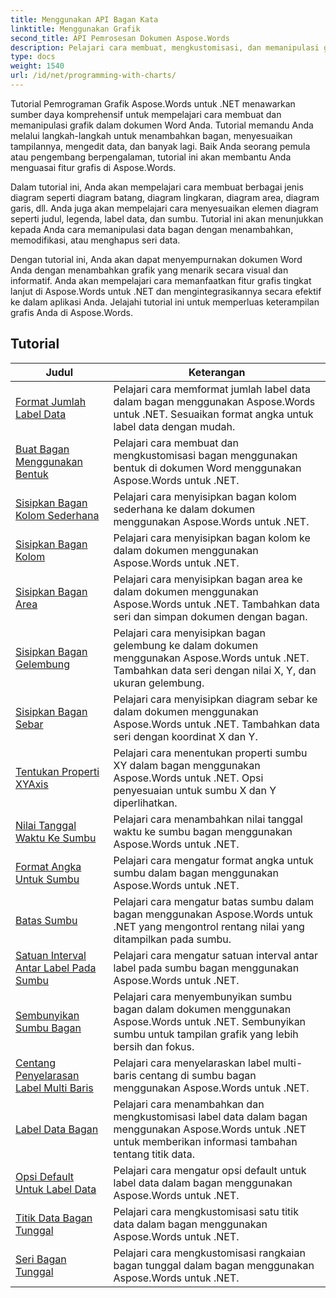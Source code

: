 ```yaml
---
title: Menggunakan API Bagan Kata
linktitle: Menggunakan Grafik
second_title: API Pemrosesan Dokumen Aspose.Words
description: Pelajari cara membuat, mengkustomisasi, dan memanipulasi grafik dalam dokumen Word menggunakan Aspose.Words untuk .NET. Tutorial memberikan penjelasan langkah demi langkah dan kode sumber C# untuk membantu Anda menambahkan grafik.
type: docs
weight: 1540
url: /id/net/programming-with-charts/
---
```

Tutorial Pemrograman Grafik Aspose.Words untuk .NET menawarkan sumber daya komprehensif untuk mempelajari cara membuat dan memanipulasi grafik dalam dokumen Word Anda. Tutorial memandu Anda melalui langkah-langkah untuk menambahkan bagan, menyesuaikan tampilannya, mengedit data, dan banyak lagi. Baik Anda seorang pemula atau pengembang berpengalaman, tutorial ini akan membantu Anda menguasai fitur grafis di Aspose.Words.

Dalam tutorial ini, Anda akan mempelajari cara membuat berbagai jenis diagram seperti diagram batang, diagram lingkaran, diagram area, diagram garis, dll. Anda juga akan mempelajari cara menyesuaikan elemen diagram seperti judul, legenda, label data, dan sumbu. Tutorial ini akan menunjukkan kepada Anda cara memanipulasi data bagan dengan menambahkan, memodifikasi, atau menghapus seri data.

Dengan tutorial ini, Anda akan dapat menyempurnakan dokumen Word Anda dengan menambahkan grafik yang menarik secara visual dan informatif. Anda akan mempelajari cara memanfaatkan fitur grafis tingkat lanjut di Aspose.Words untuk .NET dan mengintegrasikannya secara efektif ke dalam aplikasi Anda. Jelajahi tutorial ini untuk memperluas keterampilan grafis Anda di Aspose.Words.

 ## Tutorial
| Judul | Keterangan |
| --- | --- |
| [Format Jumlah Label Data](./format-number-of-data-label/) | Pelajari cara memformat jumlah label data dalam bagan menggunakan Aspose.Words untuk .NET. Sesuaikan format angka untuk label data dengan mudah. |
| [Buat Bagan Menggunakan Bentuk](./create-chart-using-shape/) | Pelajari cara membuat dan mengkustomisasi bagan menggunakan bentuk di dokumen Word menggunakan Aspose.Words untuk .NET. |
| [Sisipkan Bagan Kolom Sederhana](./insert-simple-column-chart/) | Pelajari cara menyisipkan bagan kolom sederhana ke dalam dokumen menggunakan Aspose.Words untuk .NET. |
| [Sisipkan Bagan Kolom](./insert-column-chart/) | Pelajari cara menyisipkan bagan kolom ke dalam dokumen menggunakan Aspose.Words untuk .NET. |
| [Sisipkan Bagan Area](./insert-area-chart/) | Pelajari cara menyisipkan bagan area ke dalam dokumen menggunakan Aspose.Words untuk .NET. Tambahkan data seri dan simpan dokumen dengan bagan. |
| [Sisipkan Bagan Gelembung](./insert-bubble-chart/) | Pelajari cara menyisipkan bagan gelembung ke dalam dokumen menggunakan Aspose.Words untuk .NET. Tambahkan data seri dengan nilai X, Y, dan ukuran gelembung. |
| [Sisipkan Bagan Sebar](./insert-scatter-chart/) | Pelajari cara menyisipkan diagram sebar ke dalam dokumen menggunakan Aspose.Words untuk .NET. Tambahkan data seri dengan koordinat X dan Y. |
| [Tentukan Properti XYAxis](./define-xyaxis-properties/) | Pelajari cara menentukan properti sumbu XY dalam bagan menggunakan Aspose.Words untuk .NET. Opsi penyesuaian untuk sumbu X dan Y diperlihatkan. |
| [Nilai Tanggal Waktu Ke Sumbu](./date-time-values-to-axis/) | Pelajari cara menambahkan nilai tanggal waktu ke sumbu bagan menggunakan Aspose.Words untuk .NET. |
| [Format Angka Untuk Sumbu](./number-format-for-axis/) | Pelajari cara mengatur format angka untuk sumbu dalam bagan menggunakan Aspose.Words untuk .NET. |
| [Batas Sumbu](./bounds-of-axis/) | Pelajari cara mengatur batas sumbu dalam bagan menggunakan Aspose.Words untuk .NET yang mengontrol rentang nilai yang ditampilkan pada sumbu. |
| [Satuan Interval Antar Label Pada Sumbu](./interval-unit-between-labels-on-axis/) | Pelajari cara mengatur satuan interval antar label pada sumbu bagan menggunakan Aspose.Words untuk .NET. |
| [Sembunyikan Sumbu Bagan](./hide-chart-axis/) | Pelajari cara menyembunyikan sumbu bagan dalam dokumen menggunakan Aspose.Words untuk .NET. Sembunyikan sumbu untuk tampilan grafik yang lebih bersih dan fokus. |
| [Centang Penyelarasan Label Multi Baris](./tick-multi-line-label-alignment/) | Pelajari cara menyelaraskan label multi-baris centang di sumbu bagan menggunakan Aspose.Words untuk .NET. |
| [Label Data Bagan](./chart-data-label/) | Pelajari cara menambahkan dan mengkustomisasi label data dalam bagan menggunakan Aspose.Words untuk .NET untuk memberikan informasi tambahan tentang titik data. |
| [Opsi Default Untuk Label Data](./default-options-for-data-labels/) | Pelajari cara mengatur opsi default untuk label data dalam bagan menggunakan Aspose.Words untuk .NET. |
| [Titik Data Bagan Tunggal](./single-chart-data-point/) | Pelajari cara mengkustomisasi satu titik data dalam bagan menggunakan Aspose.Words untuk .NET. |
| [Seri Bagan Tunggal](./single-chart-series/) | Pelajari cara mengkustomisasi rangkaian bagan tunggal dalam bagan menggunakan Aspose.Words untuk .NET. |